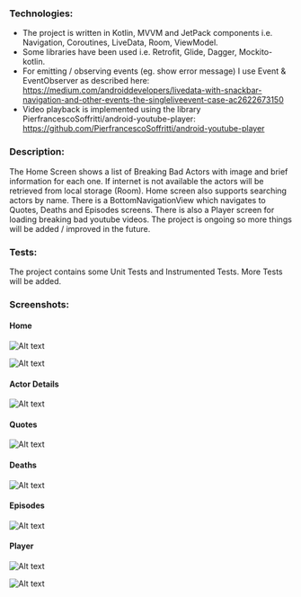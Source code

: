 ### Technologies:

- The project is written in Kotlin, MVVM and JetPack components i.e. Navigation, Coroutines, 
LiveData, Room, ViewModel.
- Some libraries have been used i.e. Retrofit, Glide, Dagger, Mockito-kotlin.
- For emitting / observing events (eg. show error message) I use Event & EventObserver as described here:
https://medium.com/androiddevelopers/livedata-with-snackbar-navigation-and-other-events-the-singleliveevent-case-ac2622673150
- Video playback is implemented using the library PierfrancescoSoffritti/android-youtube-player:
https://github.com/PierfrancescoSoffritti/android-youtube-player

### Description:

The Home Screen shows a list of Breaking Bad Actors with image and brief information for each one. 
If internet is not available the actors will be retrieved from local storage (Room). Home screen 
also supports searching actors by name. There is a BottomNavigationView which navigates to Quotes, 
Deaths and Episodes screens. There is also a Player screen for loading breaking bad youtube videos.
The project is ongoing so more things will be added / improved in the future.  

### Tests:

The project contains some Unit Tests and Instrumented Tests. 
More Tests will be added. 

### Screenshots:

#### Home
![Alt text](screenshots/home-all.png?raw=true "app screenshot")

![Alt text](screenshots/home-filter-by-name.png?raw=true "app screenshot")

#### Actor Details
![Alt text](screenshots/actor-detail-1.png?raw=true "app screenshot")

#### Quotes
![Alt text](screenshots/quotes-tabs.png?raw=true "app screenshot")

#### Deaths
![Alt text](screenshots/deaths-bb.png?raw=true "app screenshot")

#### Episodes
![Alt text](screenshots/episodes-tabs.png?raw=true "app screenshot")

#### Player
![Alt text](screenshots/player-5.png?raw=true "app screenshot")

![Alt text](screenshots/player-3.png?raw=true "app screenshot")